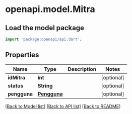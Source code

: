 # openapi.model.Mitra

## Load the model package
```dart
import 'package:openapi/api.dart';
```

## Properties
Name | Type | Description | Notes
------------ | ------------- | ------------- | -------------
**idMitra** | **int** |  | [optional] 
**status** | **String** |  | [optional] 
**pengguna** | [**Pengguna**](Pengguna.md) |  | [optional] 

[[Back to Model list]](../README.md#documentation-for-models) [[Back to API list]](../README.md#documentation-for-api-endpoints) [[Back to README]](../README.md)


